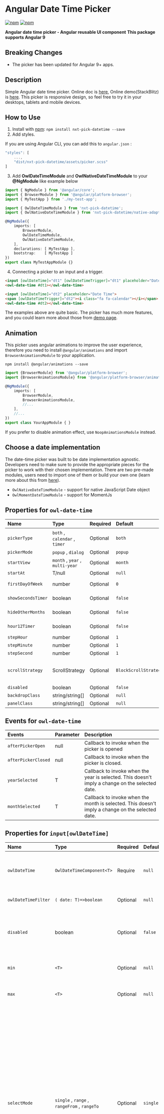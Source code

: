Angular Date Time Picker
========================

[![npm](https://img.shields.io/npm/v/nxt-pick-datetime.svg?maxAge=2592000?style=flat-square)](https://www.npmjs.com/package/nxt-pick-datetime)
[![npm](https://img.shields.io/npm/dm/nxt-pick-datetime.svg)](https://www.npmjs.com/package/nxt-pick-datetime)

**Angular date time picker - Angular reusable UI component**
**This package supports Angular 9**

Breaking Changes
-------
 - The picker has been updated for Angular 9+ apps.

Description
-------
Simple Angular date time picker. Online doc is [here](https://daniel-projects.firebaseapp.com/owlng/date-time-picker), Online demo(StackBlitz) is [here](https://stackblitz.com/github/DanielYKPan/owl-examples/tree/date-time-picker).
This picker is responsive design, so feel free to try it in your desktops, tablets and mobile devices.

How to Use
-------

1. Install with [npm](https://www.npmjs.com): `npm install nxt-pick-datetime --save` 
2. Add styles.

If you are using Angular CLI, you can add this to `angular.json` : 

    

``` js
"styles": [
    ...,
    "dist/nxt-pick-datetime/assets/picker.scss"
]
```

3. Add __OwlDateTimeModule__ and __OwlNativeDateTimeModule__ to your __@NgModule__ like example below

    

``` typescript
import { NgModule } from '@angular/core';
import { BrowserModule } from '@angular/platform-browser';
import { MyTestApp } from './my-test-app';

import { OwlDateTimeModule } from 'nxt-pick-datetime';
import { OwlNativeDateTimeModule } from 'nxt-pick-datetime/native-adapter';

@NgModule({
    imports: [ 
        BrowserModule, 
        OwlDateTimeModule, 
        OwlNativeDateTimeModule,
    ],
    declarations: [ MyTestApp ],
    bootstrap:    [ MyTestApp ]
})
export class MyTestAppModule {}
```

4. Connecting a picker to an input and a trigger.

    

``` html
<input [owlDateTime]="dt1" [owlDateTimeTrigger]="dt1" placeholder="Date Time">
<owl-date-time #dt1></owl-date-time>
```

    

``` html
<input [owlDateTime]="dt2" placeholder="Date Time">
<span [owlDateTimeTrigger]="dt2"><i class="fa fa-calendar"></i></span>
<owl-date-time #dt2></owl-date-time>
```

The examples above are quite basic. The picker has much more features, 
and you could learn more about those from [demo page](https://danielykpan.github.io/date-time-picker/).

    

Animation
-------
This picker uses angular animations to improve the user experience, 
therefore you need to install `@angular/animations` and import `BrowserAnimationsModule` to your application.

``` 
npm install @angular/animations --save
```

``` typescript
import {BrowserModule} from '@angular/platform-browser';
import {BrowserAnimationsModule} from '@angular/platform-browser/animations';

@NgModule({
    imports: [
        BrowserModule,
        BrowserAnimationsModule,
        //...
    ],
    //...
})
export class YourAppModule { }
```

If you prefer to disable animation effect, use `NoopAnimationsModule` instead.

Choose a date implementation
-------
The date-time picker was built to be date implementation agnostic.
Developers need to make sure to provide the appropriate pieces for the picker to work with their chosen implementation.
There are two pre-made modules, users need to import one of them or build your own one (learn more about this from [here](https://danielykpan.github.io/date-time-picker/#locale-formats)).

* `OwlNativeDateTimeModule` - support for native JavaScript Date object
* `OwlMomentDateTimeModule` - support for MomentJs

Properties for `owl-date-time` 
-------
|Name|Type|Required|Default|Description|
|:--- |:--- |:--- |:--- |:--- |
| `pickerType` | `both` , `calendar` , `timer` |Optional| `both` | Set the type of the dateTime picker. `both` : show both calendar and timer, `calendar` : only show calendar, `timer` : only show timer.|
| `pickerMode` | `popup` , `dialog` |Optional| `popup` | The style the picker would open as.|
| `startView` | `month` , `year` , `multi-year` |Optional| `month` | The view that the calendar should start in.|
| `startAt` | T/null |Optional| `null` | The moment to open the picker to initially.|
| `firstDayOfWeek` |number|Optional| `0` | Set the first day of week. Valid value is from 0 to 6.0: Sunday ~ 6: Saturday|
| `showSecondsTimer` |boolean|Optional| `false` | When specify it to true, it would show a timer to configure the second's value |
| `hideOtherMonths` |boolean|Optional| `false` | Whether to hide dates in other months at the start or end of the current month |
| `hour12Timer` |boolean|Optional| `false` | When specify it to true, the timer would be in hour12 format mode|
| `stepHour` |number|Optional| `1` | Hours to change per step.|
| `stepMinute` |number|Optional| `1` | Minutes to change per step.|
| `stepSecond` |number|Optional| `1` | Seconds to change per step.|
| `scrollStrategy` |ScrollStrategy|Optional| `BlockScrollStrategy` | Define the scroll strategy when the picker is open. Learn more this from https://material.angular.io/cdk/overlay/overview#scroll-strategies.|
| `disabled` |boolean|Optional| `false` |When specify to true, it would disable the picker.|
| `backdropClass` |string/string[]|Optional| `null` |Custom class for the picker backdrop.|
| `panelClass` |string/string[]|Optional| `null` |Custom class for the picker overlay panel.|

Events for `owl-date-time` 
-------
|Events|Parameter|Description|
|:--- |:--- |:--- |
| `afterPickerOpen` |null|Callback to invoke when the picker is opened|
| `afterPickerClosed` |null|Callback to invoke when the picker is closed.|
| `yearSelected` |T|Callback to invoke when the year is selected. This doesn't imply a change on the selected date.|
| `monthSelected` |T|Callback to invoke when the month is selected. This doesn't imply a change on the selected date.|

Properties for `input[owlDateTime]` 
-------
|Name|Type|Required|Default|Description|
|:--- |:--- |:--- |:--- |:--- |
| `owlDateTime` | `OwlDateTimeComponent<T>` |Require| `null` | The date time picker that this input is associated with.|
| `owlDateTimeFilter` | `( date: T)=>boolean ` |Optional| `null` |A function to filter date time.|
| `disabled` |boolean|Optional| `false` |When specify to true, it would disable the picker's input.|
| `min` | `<T>` |Optional| `null` | The minimum valid date time.|
| `max` | `<T>` |Optional| `null` | The maximum valid date time.|
| `selectMode` | `single` , `range` , `rangeFrom` , `rangeTo` |Optional| `single` | Specify the picker's select mode. `single` : a single value allowed, `range` : allow users to select a range of date-time, `rangeFrom` : the input would only show the 'from' value and the picker could only selects 'from' value, `rangeTo` : the input would only show the 'to' value and the picker could only selects 'to' value.|
| `rangeSeparator` |string|Optional| `~` | The character to separate the 'from' and 'to' in input value in range selectMode.|

Events for `input[owlDateTime]` 
-------
|Events|Parameter|Description|
|:--- |:--- |:--- |
| `dateTimeChange` |source: OwlDateTimeInput, value: input value, input: the input element|Callback to invoke when `change` event is fired on this `<input [owlDateTime]>` |
| `dateTimeInput` |source: OwlDateTimeInput, value: input value, input: the input element|Callback to invoke when an `input` event is fired on this `<input [owlDateTime]>` .|

Properties for `[owlDateTimeTrigger]` 
-------
|Name|Type|Required|Default|Description|
|:--- |:--- |:--- |:--- |:--- |
| `owlDateTimeTrigger` | `OwlDateTimeComponent<T>` |Require| `null` | The date time picker that this trigger is associated with.|
| `disabled` |boolean|Optional| `false` |When specify to true, it would disable the trigger.|

Properties for `[owlDateTimeTrigger]` 
-------
|Name|Type|Required|Default|Description|
|:--- |:--- |:--- |:--- |:--- |
| `owlDateTimeTrigger` | `OwlDateTimeComponent<T>` |Require| `null` | The date time picker that this trigger is associated with.|
| `disabled` |boolean|Optional| `false` |When specify to true, it would disable the trigger.|

Properties for `owl-date-time-inline` 
-------
|Name|Type|Required|Default|Description|
|:--- |:--- |:--- |:--- |:--- |
| `pickerType` | `both` , `calendar` , `timer` |Optional| `both` | Set the type of the dateTime picker. `both` : show both calendar and timer, `calendar` : only show calendar, `timer` : only show timer.|
| `startView` | `month` , `year` , `multi-year` |Optional| `month` | The view that the calendar should start in.|
| `startAt` | T/null |Optional| `null` | The moment to open the picker to initially.|
| `firstDayOfWeek` |number|Optional| `0` | Set the first day of week. Valid value is from 0 to 6.0: Sunday ~ 6: Saturday|
| `showSecondsTimer` |boolean|Optional| `false` | When specify it to true, it would show a timer to configure the second's value |
| `hideOtherMonths` |boolean|Optional| `false` | Whether to hide dates in other months at the start or end of the current month |
| `hour12Timer` |boolean|Optional| `false` | When specify it to true, the timer would be in hour12 format mode|
| `stepHour` |number|Optional| `1` | Hours to change per step.|
| `stepMinute` |number|Optional| `1` | Minutes to change per step.|
| `stepSecond` |number|Optional| `1` | Seconds to change per step.|
| `disabled` |boolean|Optional| `false` |When specify to true, it would disable the picker.|
| `owlDateTimeFilter` | `( date: T)=>boolean ` |Optional| `null` |A function to filter date time.|
| `min` | `<T>` |Optional| `null` | The minimum valid date time.|
| `max` | `<T>` |Optional| `null` | The maximum valid date time.|
| `selectMode` | `single` , `range` , `rangeFrom` , `rangeTo` |Optional| `single` | Specify the picker's select mode. `single` : a single value allowed, `range` : allow users to select a range of date-time, `rangeFrom` : the input would only show the 'from' value and the picker could only selects 'from' value, `rangeTo` : the input would only show the 'to' value and the picker could only selects 'to' value.|

Localization and DateTime Format
-------
Localization for different languages and formats is defined by `OWL_DATE_TIME_LOCALE` and `OWL_DATE_TIME_FORMATS` . You could learn more about this from [here](https://danielykpan.github.io/date-time-picker#locale-formats).

Dependencies
-------
none

Demo
-------

* Online doc is [here](https://daniel-projects.firebaseapp.com/owlng/date-time-picker)
* Online demo(StackBlitz) is [here](https://stackblitz.com/github/DanielYKPan/owl-examples/tree/date-time-picker)

License
-------

* License: MIT

Author
-------
**Daniel YK Pan**

